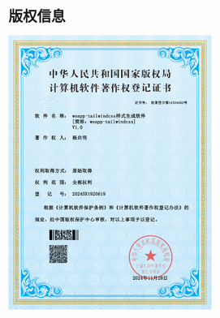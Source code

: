 <div class="text-center">

# 版权信息

<img width="400" src="/img/copyright.png" alt="copyright"  />

</div>
